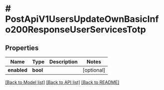 # # PostApiV1UsersUpdateOwnBasicInfo200ResponseUserServicesTotp

## Properties

Name | Type | Description | Notes
------------ | ------------- | ------------- | -------------
**enabled** | **bool** |  | [optional]

[[Back to Model list]](../../README.md#models) [[Back to API list]](../../README.md#endpoints) [[Back to README]](../../README.md)
